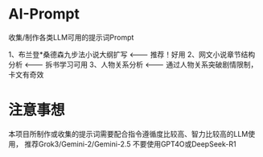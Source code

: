 # AI-Prompt
收集/制作各类LLM可用的提示词Prompt

1、布兰登*桑德森九步法小说大纲扩写 <--- 推荐！好用
2、网文小说章节结构分析 <--- 拆书学习可用
3、人物关系分析 <--- 通过人物关系突破剧情限制，卡文有奇效

# 注意事想
本项目所制作或收集的提示词需要配合指令遵循度比较高、智力比较高的LLM使用，
推荐Grok3/Gemini-2/Gemini-2.5
不要使用GPT4O或DeepSeek-R1
